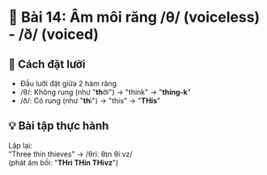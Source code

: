 # 🎯 Bài 14: Âm môi răng /θ/ (voiceless) - /ð/ (voiced)

## 👅 Cách đặt lưỡi
- Đầu lưỡi đặt giữa 2 hàm răng  
- /θ/: Không rung (như "**th**ời") → "think" → "**thing-k**"  
- /ð/: Có rung (như "**th**ì") → "this" → "**THís**"

## 💡 Bài tập thực hành
Lặp lại:  
"Three thin thieves" → /θriː θɪn θiːvz/  
(phát âm bồi: "**THri THin THivz**")